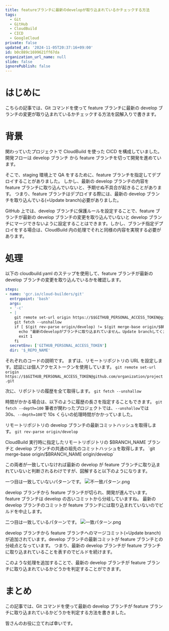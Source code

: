 ```yaml
---
title: featureブランチに最新のdevelopが取り込まれているかチェックする方法
tags:
  - Git
  - GitHub
  - CloudBuild
  - CICD
  - GoogleCloud
private: false
updated_at: '2024-11-05T20:37:16+09:00'
id: b0c889c1699621ff67da
organization_url_name: null
slide: false
ignorePublish: false
---
```


# はじめに

こちらの記事では、Git コマンドを使って feature ブランチに最新の develop ブランチの変更が取り込まれているかチェックする方法を図解入りで書きます。

# 背景

関わっていたプロジェクトで CloudBuild を使った CICD を構成していました。開発フローは develop ブランチ から feature ブランチを切って開発を進めています。

そこで、staging 環境上で QA をするために、feature ブランチを指定してデプロイすることがありました。
しかし、最新の develop ブランチの内容を feature ブランチに取り込んでいないと、予期せぬ不具合が起きることがあります。
つまり、feature ブランチはデプロイする際には、最新の develop ブランチを取り込んでいる(=Update branch)必要がありました。

GitHub 上では、develop ブランチに保護ルールを設定することで、feature ブランチが最新の develop ブランチの変更を取り込んでいないと develop ブランチにマージできないように設定することはできます。しかし、ブランチ指定デプロイをする場合は、CloudBuild 内の処理でそれと同様の内容を実現する必要があります。

# 処理

以下の cloudbuild.yaml のステップを使用して、feature ブランチが最新の develop ブランチの変更を取り込んでいるかを確認します。

```yaml:cloudbuild.yaml
steps:
- name: 'gcr.io/cloud-builders/git'
  entrypoint: 'bash'
  args:
  - '-c'
  - |
    git remote set-url origin https://$$GITHUB_PERSONAL_ACCESS_TOKEN@github.com/organization/project.git
    git fetch --unshallow
    if [ $(git rev-parse origin/develop) != $(git merge-base origin/$BRANCH_NAME origin/develop) ]; then
      echo "最新のdevelopがブランチに取り込まれていません。Update branchしてください。"
      exit 1
    fi
  secretEnv: ['GITHUB_PERSONAL_ACCESS_TOKEN']
  dir: '$_REPO_NAME'
```

それぞれのコードの説明です。
まずは、リモートリポジトリの URL を設定します。認証には個人アクセストークンを使用しています。
`git remote set-url origin https://$$GITHUB_PERSONAL_ACCESS_TOKEN@github.com/organization/project.git`

次に、リポジトリの履歴を全て取得します。
`git fetch --unshallow`

時間がかかる場合は、以下のように履歴の長さを指定することもできます。
`git fetch --depth=100`
筆者が関わったプロジェクトでは、`--unshallow`では 30s、`--depth=100`で 10s くらいの処理時間がかかっていました。

リモートリポジトリの develop ブランチの最新コミットハッシュを取得します。
`git rev-parse origin/develop`

CloudBuild 実行時に指定したリモートリポジトリの $BRANCH_NAME ブランチと develop ブランチの共通の祖先のコミットハッシュを取得します。
`git merge-base origin/$BRANCH_NAME origin/develop`

この両者が一致していなければ最新の develop が feature ブランチに取り込まれていないと判断されるわけですが、図解すると以下のようになります。

一つ目は一致していないパターンです。
![不一致パターン.png](https://qiita-image-store.s3.ap-northeast-1.amazonaws.com/0/614347/fd22ea30-52b6-6408-16e6-72931c04b2e1.png)

develop ブランチから feature ブランチが切られ、開発が進んでいます。feature ブランチは develop の古いコミットから分岐していますね。
最新の develop ブランチのコミットが feature ブランチには取り込まれていないのでビルドを中止します。

二つ目は一致しているパターンです。
![一致パターン.png](https://qiita-image-store.s3.ap-northeast-1.amazonaws.com/0/614347/9dc44558-0929-31ea-9891-8a39c218b064.png)

develop ブランチから feature ブランチへのマージコミット(=Update branch)が追加されています。develop ブランチの最新コミットが feature ブランチとの分岐点となっています。
つまり、最新の develop ブランチが feature ブランチに取り込まれていることを表すのでビルドを続けます。

このような処理を追加することで、最新の develop ブランチが feature ブランチに取り込まれているかどうかを判定することができます。

# まとめ

この記事では、Git コマンドを使って最新の develop ブランチが feature ブランチに取り込まれているかどうかを判定する方法を書きました。

皆さんのお役に立てれば幸いです。

